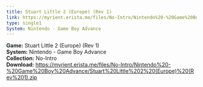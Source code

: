 ```yaml
---
title: Stuart Little 2 (Europe) (Rev 1)
link: https://myrient.erista.me/files/No-Intro/Nintendo%20-%20Game%20Boy%20Advance/Stuart%20Little%202%20(Europe)%20(Rev%201).zip
type: single1
System: Nintendo - Game Boy Advance
---
```

<b>Game:</b> Stuart Little 2 (Europe) (Rev 1)<br>
<b>System:</b> Nintendo - Game Boy Advance<br>
<b>Collection:</b> No-Intro<br>
<b>Download:</b> https://myrient.erista.me/files/No-Intro/Nintendo%20-%20Game%20Boy%20Advance/Stuart%20Little%202%20(Europe)%20(Rev%201).zip